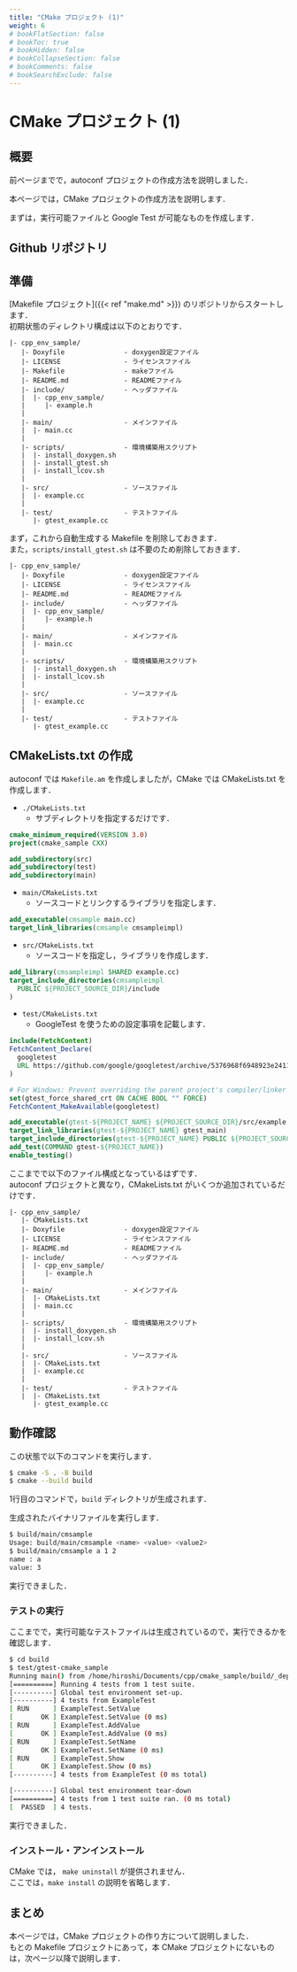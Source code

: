 ```yaml
---
title: "CMake プロジェクト (1)"
weight: 6
# bookFlatSection: false
# bookToc: true
# bookHidden: false
# bookCollapseSection: false
# bookComments: false
# bookSearchExclude: false
---
```


# CMake プロジェクト (1)

## 概要

前ページまでで，autoconf プロジェクトの作成方法を説明しました．

本ページでは，CMake プロジェクトの作成方法を説明します．

まずは，実行可能ファイルと Google Test が可能なものを作成します．

## Github リポジトリ

## 準備

[Makefile プロジェクト]({{< ref "make.md" >}}) のリポジトリからスタートします．    
初期状態のディレクトリ構成は以下のとおりです．

```
|- cpp_env_sample/
   |- Doxyfile               - doxygen設定ファイル
   |- LICENSE                - ライセンスファイル
   |- Makefile               - makeファイル
   |- README.md              - READMEファイル
   |- include/               - ヘッダファイル
   |  |- cpp_env_sample/
   |     |- example.h
   |
   |- main/                  - メインファイル
   |  |- main.cc
   |
   |- scripts/               - 環境構築用スクリプト
   |  |- install_doxygen.sh
   |  |- install_gtest.sh
   |  |- install_lcov.sh
   |
   |- src/                   - ソースファイル
   |  |- example.cc
   |
   |- test/                  - テストファイル
      |- gtest_example.cc
```

まず，これから自動生成する Makefile を削除しておきます．    
また，`scripts/install_gtest.sh` は不要のため削除しておきます．

```
|- cpp_env_sample/
   |- Doxyfile               - doxygen設定ファイル
   |- LICENSE                - ライセンスファイル
   |- README.md              - READMEファイル
   |- include/               - ヘッダファイル
   |  |- cpp_env_sample/
   |     |- example.h
   |
   |- main/                  - メインファイル
   |  |- main.cc
   |
   |- scripts/               - 環境構築用スクリプト
   |  |- install_doxygen.sh
   |  |- install_lcov.sh
   |
   |- src/                   - ソースファイル
   |  |- example.cc
   |
   |- test/                  - テストファイル
      |- gtest_example.cc
```

## CMakeLists.txt の作成

autoconf では `Makefile.am` を作成しましたが，CMake では CMakeLists.txt を作成します．

* `./CMakeLists.txt`
  * サブディレクトリを指定するだけです．

```CMake
cmake_minimum_required(VERSION 3.0)
project(cmake_sample CXX)

add_subdirectory(src)
add_subdirectory(test)
add_subdirectory(main)
```

* `main/CMakeLists.txt`
  * ソースコードとリンクするライブラリを指定します．

```CMake
add_executable(cmsample main.cc)
target_link_libraries(cmsample cmsampleimpl)
```

* `src/CMakeLists.txt`
  * ソースコードを指定し，ライブラリを作成します．

```CMake
add_library(cmsampleimpl SHARED example.cc)
target_include_directories(cmsampleimpl
  PUBLIC ${PROJECT_SOURCE_DIR}/include
)
```

* `test/CMakeLists.txt`
  * GoogleTest を使うための設定事項を記載します．

```CMake
include(FetchContent)
FetchContent_Declare(
  googletest
  URL https://github.com/google/googletest/archive/5376968f6948923e2411081fd9372e71a59d8e77.zip
)

# For Windows: Prevent overriding the parent project's compiler/linker settings
set(gtest_force_shared_crt ON CACHE BOOL "" FORCE)
FetchContent_MakeAvailable(googletest)

add_executable(gtest-${PROJECT_NAME} ${PROJECT_SOURCE_DIR}/src/example.cc ${PROJECT_SOURCE_DIR}/test/gtest_example.cc)
target_link_libraries(gtest-${PROJECT_NAME} gtest_main)
target_include_directories(gtest-${PROJECT_NAME} PUBLIC ${PROJECT_SOURCE_DIR}/include)
add_test(COMMAND gtest-${PROJECT_NAME})
enable_testing()
```

ここまでで以下のファイル構成となっているはずです．    
autoconf プロジェクトと異なり，CMakeLists.txt がいくつか追加されているだけです．

```
|- cpp_env_sample/
   |- CMakeLists.txt
   |- Doxyfile               - doxygen設定ファイル
   |- LICENSE                - ライセンスファイル
   |- README.md              - READMEファイル
   |- include/               - ヘッダファイル
   |  |- cpp_env_sample/
   |     |- example.h
   |
   |- main/                  - メインファイル
   |  |- CMakeLists.txt
   |  |- main.cc
   |
   |- scripts/               - 環境構築用スクリプト
   |  |- install_doxygen.sh
   |  |- install_lcov.sh
   |
   |- src/                   - ソースファイル
   |  |- CMakeLists.txt
   |  |- example.cc
   |
   |- test/                  - テストファイル
   |  |- CMakeLists.txt
      |- gtest_example.cc
```

## 動作確認

この状態で以下のコマンドを実行します．

```bash
$ cmake -S . -B build
$ cmake --build build
```

1行目のコマンドで，`build` ディレクトリが生成されます．

生成されたバイナリファイルを実行します．

```bash
$ build/main/cmsample
Usage: build/main/cmsample <name> <value> <value2>
$ build/main/cmsample a 1 2
name : a
value: 3
```

実行できました．

### テストの実行

ここまでで，実行可能なテストファイルは生成されているので，実行できるかを確認します．

```bash
$ cd build
$ test/gtest-cmake_sample 
Running main() from /home/hiroshi/Documents/cpp/cmake_sample/build/_deps/googletest-src/googletest/src/gtest_main.cc
[==========] Running 4 tests from 1 test suite.
[----------] Global test environment set-up.
[----------] 4 tests from ExampleTest
[ RUN      ] ExampleTest.SetValue
[       OK ] ExampleTest.SetValue (0 ms)
[ RUN      ] ExampleTest.AddValue
[       OK ] ExampleTest.AddValue (0 ms)
[ RUN      ] ExampleTest.SetName
[       OK ] ExampleTest.SetName (0 ms)
[ RUN      ] ExampleTest.Show
[       OK ] ExampleTest.Show (0 ms)
[----------] 4 tests from ExampleTest (0 ms total)

[----------] Global test environment tear-down
[==========] 4 tests from 1 test suite ran. (0 ms total)
[  PASSED  ] 4 tests.

```

実行できました．

### インストール・アンインストール

CMake では， `make uninstall` が提供されません．    
ここでは，`make install` の説明を省略します．

## まとめ

本ページでは，CMake プロジェクトの作り方について説明しました．     
もとの Makefile プロジェクトにあって，本 CMake プロジェクトにないものは，次ページ以降で説明します．
